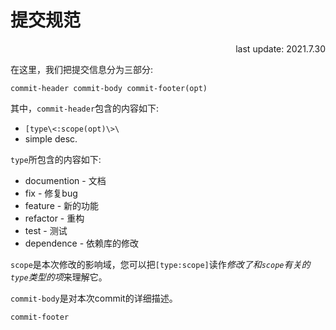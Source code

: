 # 提交规范

<p style="text-align: right">last update: 2021.7.30</p>

在这里，我们把提交信息分为三部分:

`commit-header commit-body commit-footer(opt)`

其中，`commit-header`包含的内容如下:
- `[type\<:scope(opt)\>\`
- simple desc.

`type`所包含的内容如下:
- documention - 文档
- fix - 修复bug
- feature - 新的功能
- refactor - 重构
- test - 测试
- dependence - 依赖库的修改

`scope`是本次修改的影响域，您可以把`[type:scope]`读作*修改了和`scope`有关的`type`类型的项*来理解它。

`commit-body`是对本次commit的详细描述。

`commit-footer`
